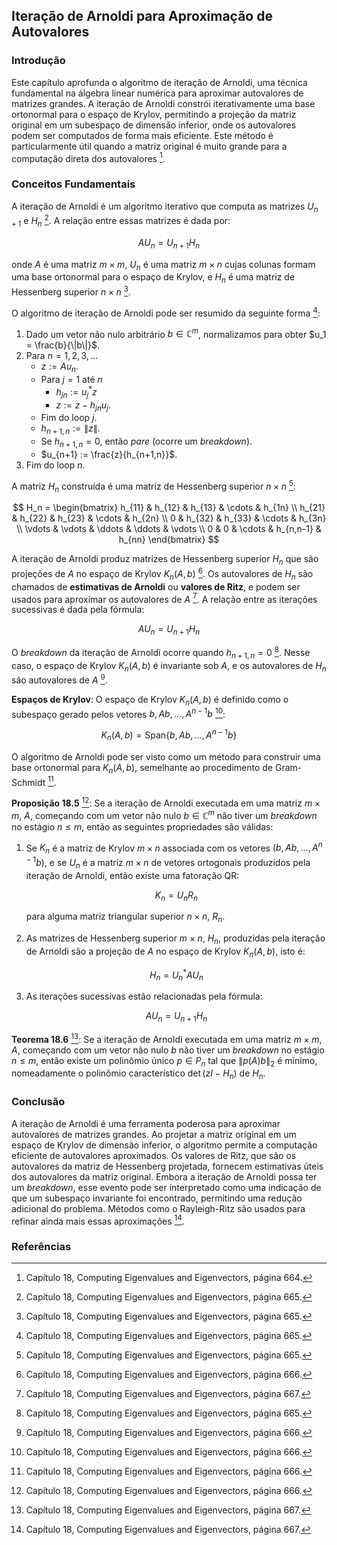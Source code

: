 ## Iteração de Arnoldi para Aproximação de Autovalores

### Introdução
Este capítulo aprofunda o algoritmo de iteração de Arnoldi, uma técnica fundamental na álgebra linear numérica para aproximar autovalores de matrizes grandes. A iteração de Arnoldi constrói iterativamente uma base ortonormal para o espaço de Krylov, permitindo a projeção da matriz original em um subespaço de dimensão inferior, onde os autovalores podem ser computados de forma mais eficiente. Este método é particularmente útil quando a matriz original é muito grande para a computação direta dos autovalores [^664].

### Conceitos Fundamentais

A iteração de Arnoldi é um algoritmo iterativo que computa as matrizes $U_{n+1}$ e $H_n$ [^665]. A relação entre essas matrizes é dada por:

$$AU_n = U_{n+1}H_n$$

onde $A$ é uma matriz $m \times m$, $U_n$ é uma matriz $m \times n$ cujas colunas formam uma base ortonormal para o espaço de Krylov, e $H_n$ é uma matriz de Hessenberg superior $n \times n$ [^665].

O algoritmo de iteração de Arnoldi pode ser resumido da seguinte forma [^665]:

1.  Dado um vetor não nulo arbitrário $b \in \mathbb{C}^m$, normalizamos para obter $u_1 = \frac{b}{\|b\|}$.
2.  Para $n = 1, 2, 3, ...$
    *   $z := Au_n$.
    *   Para $j = 1$ até $n$
        *   $h_{jn} := u_j^* z$
        *   $z := z - h_{jn}u_j$.
    *   Fim do loop $j$.
    *   $h_{n+1,n} := \|z\|$.
    *   Se $h_{n+1,n} = 0$, então *pare* (ocorre um *breakdown*).
    *   $u_{n+1} := \frac{z}{h_{n+1,n}}$.
3.  Fim do loop $n$.

A matriz $H_n$ construída é uma matriz de Hessenberg superior $n \times n$ [^665]:

$$
H_n = \begin{bmatrix}
h_{11} & h_{12} & h_{13} & \cdots & h_{1n} \\
h_{21} & h_{22} & h_{23} & \cdots & h_{2n} \\
0 & h_{32} & h_{33} & \cdots & h_{3n} \\
\vdots & \vdots & \ddots & \ddots & \vdots \\
0 & 0 & \cdots & h_{n,n-1} & h_{nn}
\end{bmatrix}
$$

A iteração de Arnoldi produz matrizes de Hessenberg superior $H_n$ que são projeções de $A$ no espaço de Krylov $K_n(A, b)$ [^666]. Os autovalores de $H_n$ são chamados de **estimativas de Arnoldi** ou **valores de Ritz**, e podem ser usados para aproximar os autovalores de $A$ [^667]. A relação entre as iterações sucessivas é dada pela fórmula:

$$AU_n = U_{n+1}H_n$$

O *breakdown* da iteração de Arnoldi ocorre quando $h_{n+1, n} = 0$ [^665]. Nesse caso, o espaço de Krylov $K_n(A, b)$ é invariante sob $A$, e os autovalores de $H_n$ são autovalores de $A$ [^666].

**Espaços de Krylov**: O espaço de Krylov $K_n(A, b)$ é definido como o subespaço gerado pelos vetores $b, Ab, ..., A^{n-1}b$ [^666]:

$$K_n(A, b) = \text{Span}\{b, Ab, ..., A^{n-1}b\}$$

O algoritmo de Arnoldi pode ser visto como um método para construir uma base ortonormal para $K_n(A, b)$, semelhante ao procedimento de Gram-Schmidt [^666].

**Proposição 18.5** [^666]: Se a iteração de Arnoldi executada em uma matriz $m \times m$, $A$, começando com um vetor não nulo $b \in \mathbb{C}^m$ não tiver um *breakdown* no estágio $n \leq m$, então as seguintes propriedades são válidas:

1.  Se $K_n$ é a matriz de Krylov $m \times n$ associada com os vetores $(b, Ab, ..., A^{n-1}b)$, e se $U_n$ é a matriz $m \times n$ de vetores ortogonais produzidos pela iteração de Arnoldi, então existe uma fatoração QR:

    $$K_n = U_nR_n$$

    para alguma matriz triangular superior $n \times n$, $R_n$.
2.  As matrizes de Hessenberg superior $m \times n$, $H_n$, produzidas pela iteração de Arnoldi são a projeção de $A$ no espaço de Krylov $K_n(A, b)$, isto é:

    $$H_n = U_n^*AU_n$$
3.  As iterações sucessivas estão relacionadas pela fórmula:

    $$AU_n = U_{n+1}H_n$$

**Teorema 18.6** [^667]: Se a iteração de Arnoldi executada em uma matriz $m \times m$, $A$, começando com um vetor não nulo $b$ não tiver um *breakdown* no estágio $n \leq m$, então existe um polinômio único $p \in P_n$ tal que $\|p(A)b\|_2$ é mínimo, nomeadamente o polinômio característico $\det(zI - H_n)$ de $H_n$.

### Conclusão

A iteração de Arnoldi é uma ferramenta poderosa para aproximar autovalores de matrizes grandes. Ao projetar a matriz original em um espaço de Krylov de dimensão inferior, o algoritmo permite a computação eficiente de autovalores aproximados. Os valores de Ritz, que são os autovalores da matriz de Hessenberg projetada, fornecem estimativas úteis dos autovalores da matriz original. Embora a iteração de Arnoldi possa ter um *breakdown*, esse evento pode ser interpretado como uma indicação de que um subespaço invariante foi encontrado, permitindo uma redução adicional do problema. Métodos como o Rayleigh-Ritz são usados para refinar ainda mais essas aproximações [^667].

### Referências
[^664]: Capítulo 18, Computing Eigenvalues and Eigenvectors, página 664.
[^665]: Capítulo 18, Computing Eigenvalues and Eigenvectors, página 665.
[^666]: Capítulo 18, Computing Eigenvalues and Eigenvectors, página 666.
[^667]: Capítulo 18, Computing Eigenvalues and Eigenvectors, página 667.
<!-- END -->